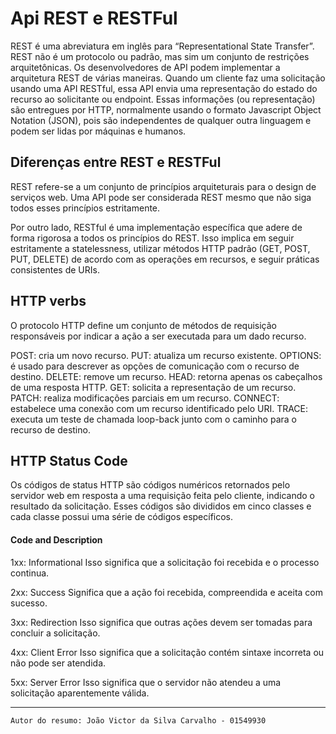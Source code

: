   # Api REST e RESTFul

REST é uma abreviatura em inglês para “Representational State Transfer”.
REST não é um protocolo ou padrão, mas sim um conjunto de restrições arquitetônicas. Os desenvolvedores de API podem implementar a arquitetura REST de várias maneiras. Quando um cliente faz uma solicitação usando uma API RESTful, essa API envia uma representação do estado do recurso ao solicitante ou endpoint. Essas informações (ou representação) são entregues por HTTP, normalmente usando o formato Javascript Object Notation (JSON), pois são independentes de qualquer outra linguagem e podem ser lidas por máquinas e humanos.

## Diferenças entre REST e RESTFul

REST refere-se a um conjunto de princípios arquiteturais para o design de serviços web. Uma API pode ser considerada REST mesmo que não siga todos esses princípios estritamente.

Por outro lado, RESTful é uma implementação específica que adere de forma rigorosa a todos os princípios do REST. Isso implica em seguir estritamente a statelessness, utilizar métodos HTTP padrão (GET, POST, PUT, DELETE) de acordo com as operações em recursos, e seguir práticas consistentes de URIs.

## HTTP verbs
O protocolo HTTP define um conjunto de métodos de requisição responsáveis por indicar a ação a ser executada para um dado recurso.


POST: cria um novo recurso.
PUT: atualiza um recurso existente.
OPTIONS: é usado para descrever as opções de comunicação com o recurso de destino.
DELETE: remove um recurso.
HEAD: retorna apenas os cabeçalhos de uma resposta HTTP.
GET: solicita a representação de um recurso.
PATCH: realiza modificações parciais em um recurso.
CONNECT: estabelece uma conexão com um recurso identificado pelo URI.
TRACE: executa um teste de chamada loop-back junto com o caminho para o recurso de destino.


## HTTP Status Code

Os códigos de status HTTP são códigos numéricos retornados pelo servidor web em resposta a uma requisição feita pelo cliente, indicando o resultado da solicitação. Esses códigos são divididos em cinco classes e cada classe possui uma série de códigos específicos.

#### Code and Description

   1xx: Informational
      Isso significa que a solicitação foi recebida e o processo continua.

   2xx: Success
      Significa que a ação foi recebida, compreendida e aceita com sucesso.

   3xx: Redirection
      Isso significa que outras ações devem ser tomadas para concluir a solicitação.

   4xx: Client Error
      Isso significa que a solicitação contém sintaxe incorreta ou não pode ser atendida.

   5xx: Server Error
      Isso significa que o servidor não atendeu a uma solicitação aparentemente válida.


---

    Autor do resumo: João Victor da Silva Carvalho - 01549930


